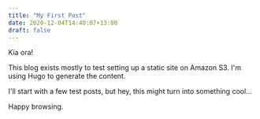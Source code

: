 ```yaml
---
title: "My First Post"
date: 2020-12-04T14:40:07+13:00
draft: false
---
```

Kia ora!

This blog exists mostly to test setting up a static site on Amazon S3. I'm using Hugo to
generate the content.

I'll start with a few test posts, but hey, this might turn into something cool...

Happy browsing.


